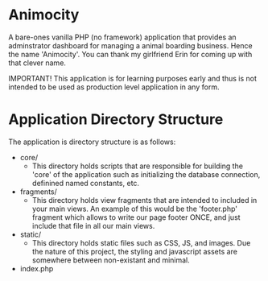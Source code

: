 # Animocity

A bare-ones vanilla PHP (no framework) application that provides an adminstrator
dashboard for managing a animal boarding business. Hence the name 'Animocity'. 
You can thank my girlfriend Erin for coming up with that clever name.

IMPORTANT! This application is for learning purposes early and thus is not intended to be
used as production level application in any form. 

# Application Directory Structure
The application is directory structure is as follows:
- core/
    - This directory holds scripts that are responsible for building the 'core' of the application such as initializing the database connection, definined named constants, etc. 
- fragments/
    - This directory holds view fragments that are intended to included in your main views. An example of this would be the 'footer.php' fragment which allows to write our page footer ONCE, and just include that file in all our main views.
- static/
    - This directory holds static files such as CSS, JS, and images. Due the nature of this project, the styling and javascript assets are somewhere between non-existant and minimal.
- index.php